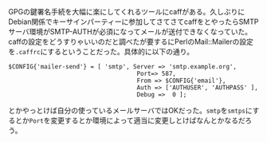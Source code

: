 GPGの鍵署名手続を大幅に楽にしてくれるツールにcaffがある。久しぶりにDebian関係でキーサインパーティーに参加してさてさてcaffをとやったらSMTPサーバ環境がSMTP-AUTHが必須になってメールが送付できなくなっていた。caffの設定をどうすりゃいいのだと調べたが要するにPerlのMail::Mailerの設定を`.caffrc`にするということだった。具体的に以下の通り。

```pl:.caffrc
$CONFIG{'mailer-send'} = [ 'smtp', Server => 'smtp.example.org',
                                    Port=> 587,
                                    From => $CONFIG{'email'},
                                    Auth => ['AUTHUSER', 'AUTHPASS' ],
                                    Debug =>  0 ];
```

とかやっとけば自分の使っているメールサーバではOKだった。`smtp`を`smtps`にするとか`Port`を変更するとか環境によって適当に変更しとけばなんとかなるだろう。
